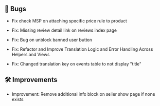 ## 🐛 Bugs

- Fix check MSP on attaching specific price rule to product

- Fix: Missing review detail link on reviews index page

- Fix: Bug on unblock banned user button

- Fix: Refactor and Improve Translation Logic and Error Handling Across Helpers and Views

- Fix: Changed translation key on events table to not display "title"


## 🛠️ Improvements

- Improvement: Remove additional info block on seller show page if none exists